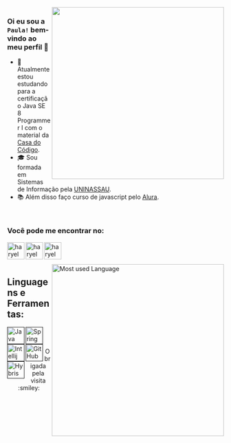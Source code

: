 <img align="right" width="400" src="https://i0.wp.com/i.giphy.com/media/137EaR4vAOCn1S/giphy-downsized.gif?w=770&ssl=1" />


### Oi eu sou a `Paula!` bem-vindo ao meu perfil 👋


- :rocket: Atualmente estou estudando para a certificação Java SE 8 Programmer I com o material da [Casa do Código](https://www.casadocodigo.com.br/products/livro-certificacao-java-associate).
- :mortar_board: Sou formada em Sistemas de Informação pela [UNINASSAU](https://www.uninassau.edu.br).
- :books: Além disso faço curso de javascript pelo [Alura](https://www.alura.com.br).

<br />

### Você pode me encontrar no: 
[<img align="left" alt="haryel gillet ramalho | LinkedIn" width="40px" src="https://cdn3.iconfinder.com/data/icons/free-social-icons/67/linkedin_circle_color-256.png" />][linkedin]
[<img align="left" alt="haryel gillet ramalho | Github" width="40px" src="https://cdn4.iconfinder.com/data/icons/social-media-logos-6/512/71-github-512.png" />][github]
[<img align="left" alt="haryel gillet ramalho | E-mail" width="40px" src="https://cdn2.iconfinder.com/data/icons/social-icons-circular-color/512/gmail-256.png" />][gmail]

<br/>
<br/>
<br/>

<img align="right" width="400" src="https://github-readme-stats.vercel.app/api/top-langs/?username=paulagoncalo&layout=compact&theme=algolia" alt="Most used Language" />

## Linguagens e Ferramentas:
<div>
  <a href=""> 
    <img align="left" alt="Java" width="40px" src="https://cdn4.iconfinder.com/data/icons/logos-and-brands/512/181_Java_logo_logos-256.png" /> 
  </a>
  <a href="">
    <img align="left" alt="Spring" width="40px" src="https://spring.io/images/projects/spring-edf462fec682b9d48cf628eaf9e19521.svg" />
  </a>
  <a href="">
       <img align="left" alt="Intellij" width="40px" src="https://blog.jetbrains.com/wp-content/uploads/2019/08/logo.png" />
    </a>
  <a href="">
    <img align="left" alt="GitHub" width="40px" src="https://git-scm.com/images/logos/downloads/Git-Icon-1788C.png" />
  </a>
  <a href="">
      <img align="left" alt="Hybris" width="40px" src="https://www.lyonscg.com/wp-content/uploads/2016/04/hybris-1-e1524749086886.png" />
    </a>
<div/>
  
 <br/><br/>

<div align="center" >
   <p>Obrigada pela visita :smiley:</p>
</div>
 
[linkedin]: https://www.linkedin.com/in/paulagoncalo
[github]: https://github.com/paulagoncalo
[gmail]: mailto:paulagoncalo16@gmail.com

